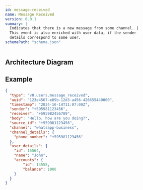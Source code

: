 ```yaml
---
id: message-received
name: Message Received
version: 0.0.1
summary: |
  Indicates that there is a new message from some channel. |
  This event is also enriched with user data, if the sender
  details correspond to some user.
schemaPath: "schema.json"
---
```


## Architecture Diagram

<NodeGraph />

<SchemaViewer file="schema.json" title="JSON Schema" maxHeight="500" />

## Example

```json title="Message Example"
{
  "type": "v0.users.message_received",
  "uuid": "123e4567-e89b-12d3-a456-426655440000",
  "timestamp": "2024-10-14T11:07:00Z",
  "sender": "+595981123456",
  "receiver": "+595982456789",
  "body": "Hello, how are you doing?",
  "source_id": "+959981123456",
  "channel": "whatsapp-business",
  "channel_details": {
    "phone_number": "+595981123456"
  },
  "user_details": {
    "id": 15564,
    "name": "John",
    "accounts": {
        "id": 14558,
        "balance": 1000
    }
  }
}
```
